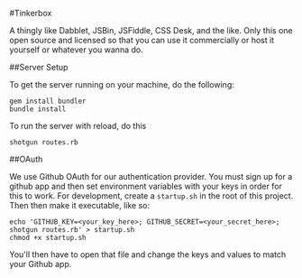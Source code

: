#Tinkerbox

A thingly like Dabblet, JSBin, JSFiddle, CSS Desk, and the like. Only this one open source and licensed so that you can use it commercially or host it yourself or whatever you wanna do.

##Server Setup

To get the server running on your machine, do the following:

    gem install bundler
    bundle install

To run the server with reload, do this

    shotgun routes.rb

##OAuth

We use Github OAuth for our authentication provider.  You must sign up for a github app and then set environment variables with your keys in order for this to work.  For development, create a `startup.sh` in the root of this project.  Then then make it executable, like so:

    echo 'GITHUB_KEY=<your_key_here>; GITHUB_SECRET=<your_secret_here>; shotgun routes.rb' > startup.sh
    chmod +x startup.sh

You'll then have to open that file and change the keys and values to match your Github app.
